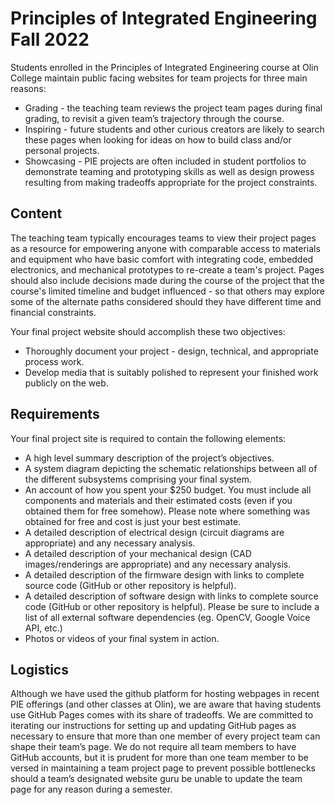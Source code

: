# Principles of Integrated Engineering Fall 2022

Students enrolled in the Principles of Integrated Engineering course at Olin College maintain public facing websites for team projects for three main reasons:

* Grading - the teaching team reviews the project team pages during final grading, to revisit a given team’s trajectory through the course.
* Inspiring - future students and other curious creators are likely to search these pages when looking for ideas on how to build class and/or personal projects.
* Showcasing - PIE projects are often included in student portfolios to demonstrate teaming and prototyping skills as well as design prowess resulting from making tradeoffs appropriate for the project constraints.

## Content

The teaching team typically encourages teams to view their project pages as a resource for empowering anyone with comparable access to materials and equipment who have basic comfort with integrating code, embedded electronics, and mechanical prototypes to re-create a team's project. Pages should also include decisions made during the course of the project that the course's limited timeline and budget influenced - so that others may explore some of the alternate paths considered should they have different time and financial constraints.

Your final project website should accomplish these two objectives:

* Thoroughly document your project - design, technical, and appropriate process work.
* Develop media that is suitably polished to represent your finished work publicly on the web.

## Requirements

Your final project site is required to contain the following elements:

* A high level summary description of the project’s objectives.
* A system diagram depicting the schematic relationships between all of the different subsystems comprising your final system.
* An account of how you spent your $250 budget. You must include all components and materials and their estimated costs (even if you obtained them for free somehow). Please note where something was obtained for free and cost is just your best estimate.
* A detailed description of electrical design (circuit diagrams are appropriate) and any necessary analysis.
* A detailed description of your mechanical design (CAD images/renderings are appropriate) and any necessary analysis.
* A detailed description of the firmware design with links to complete source code (GitHub or other repository is helpful).
* A detailed description of software design with links to complete source code (GitHub or other repository is helpful). Please be sure to include a list of all external software dependencies (eg. OpenCV, Google Voice API, etc.)
* Photos or videos of your final system in action.


## Logistics

Although we have used the github platform for hosting webpages in recent PIE offerings (and other classes at Olin), we are aware that having students use GitHub Pages comes with its share of tradeoffs. We are committed to iterating our instructions for setting up and updating GitHub pages as necessary to ensure that more than one member of every project team can shape their team’s page. We do not require all team members to have GitHub accounts, but it is prudent for more than one team member to be versed in maintaining a team project page to prevent possible bottlenecks should a team’s designated website guru be unable to update the team page for any reason during a semester.
